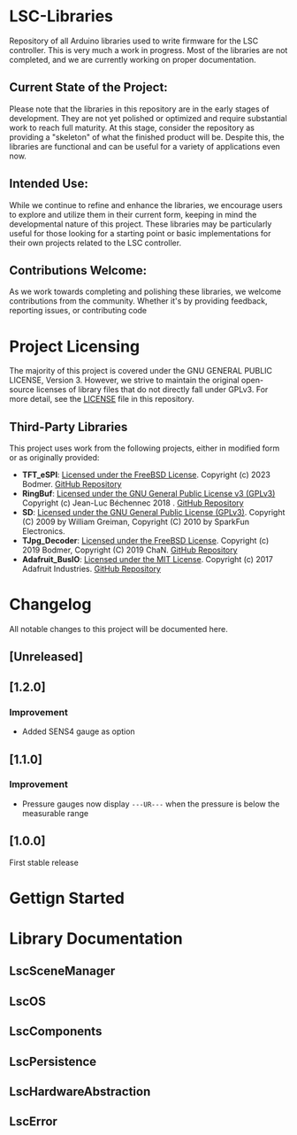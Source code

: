# LSC-Libraries
Repository of all Arduino libraries used to write firmware for the LSC controller. This is very much a work in progress. Most of the libraries are not completed, and we are currently working on proper documentation.

## Current State of the Project:

Please note that the libraries in this repository are in the early stages of development. They are not yet polished or optimized and require substantial work to reach full maturity. At this stage, consider the repository as providing a "skeleton" of what the finished product will be. Despite this, the libraries are functional and can be useful for a variety of applications even now.

## Intended Use:

While we continue to refine and enhance the libraries, we encourage users to explore and utilize them in their current form, keeping in mind the developmental nature of this project. These libraries may be particularly useful for those looking for a starting point or basic implementations for their own projects related to the LSC controller.

## Contributions Welcome:

As we work towards completing and polishing these libraries, we welcome contributions from the community. Whether it's by providing feedback, reporting issues, or contributing code

# Project Licensing

The majority of this project is covered under the GNU GENERAL PUBLIC LICENSE, Version 3. However, we strive to maintain the original open-source licenses of library files that do not directly fall under GPLv3. For more detail, see the [LICENSE](./LICENSE) file in this repository.

## Third-Party Libraries

This project uses work from the following projects, either in modified form or as originally provided:

- **TFT_eSPI**: [Licensed under the FreeBSD License](./TFT_eSPI/license.txt). Copyright (c) 2023 Bodmer. [GitHub Repository](https://github.com/Bodmer/TFT_eSPI)
- **RingBuf**: [Licensed under the GNU General Public License v3 (GPLv3)](./RingBuf/LICENSE-GPLv3) Copyright (c) Jean-Luc Béchennec 2018 . [GitHub Repository](https://github.com/Locoduino/RingBuffer/tree/master)
- **SD**: [Licensed under the GNU General Public License (GPLv3)](./SD/README.adoc). Copyright (C) 2009 by William Greiman, Copyright (C) 2010 by SparkFun Electronics.
- **TJpg_Decoder**: [Licensed under the FreeBSD License](./TJpg_Decoder/license.txt). Copyright (c) 2019 Bodmer, Copyright (C) 2019 ChaN. [GitHub Repository](https://github.com/Bodmer/TJpg_Decoder)
- **Adafruit_BusIO**: [Licensed under the MIT License](./Adafruit_BusIO/LICENSE). Copyright (c) 2017 Adafruit Industries. [GitHub Repository](https://github.com/adafruit/Adafruit_BusIO)
# Changelog

All notable changes to this project will be documented here.

## [Unreleased]
## [1.2.0]
### Improvement
- Added SENS4 gauge as option
## [1.1.0]
### Improvement
- Pressure gauges now display `---UR---` when the pressure is below the measurable range
## [1.0.0] 
First stable release

# Gettign Started

# Library Documentation
## LscSceneManager
## LscOS
## LscComponents
## LscPersistence
## LscHardwareAbstraction
## LscError
